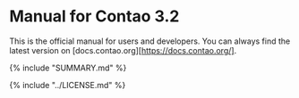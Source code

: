 # Manual for Contao 3.2

This is the official manual for users and developers. You can always find 
the latest version on [docs.contao.org][https://docs.contao.org/].


{% include "SUMMARY.md" %}

{% include "../LICENSE.md" %}

